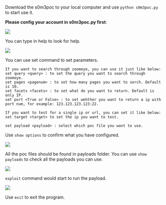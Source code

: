 Download the s0m3poc to your local computer and use `python s0m3poc.py` to start use it.

**Please config your account in s0m3poc.py first**:

![](http://7xp22c.com1.z0.glb.clouddn.com/note.PNG)

You can type in help to look for help.

![](http://7xp22c.com1.z0.glb.clouddn.com/forHelp.PNG)

You can use set command to set parameters.

	If you want to search through zoomeye, you can use it just like below:
    set query <query> : to set the query you want to search through zoomeye.
    set pages <pagenum> : to set how many pages you want to serch. Default is 10.
    set facets <facets> : to set what do you want to return. Default is only IP.
    set port <True or False> : to set wehther you want to return a ip with port num, for example: 123.123.123.123:22.
    
    If you want to test for a single ip or url, you can set it like below:
    set target <target> to set the ip you want to test.
        
    set payload <payload> : select which poc file you want to use.

Use `show options` to confirm what you have configured.

![](http://7xp22c.com1.z0.glb.clouddn.com/option.PNG)

All the poc files should be found in payloads folder. You can use `show payloads` to check all the payloads you can use.

![](http://7xp22c.com1.z0.glb.clouddn.com/payloads.PNG)

`exploit` command would start to run the payload.

![](http://7xp22c.com1.z0.glb.clouddn.com/exploit.PNG)

Use `exit` to exit the program.